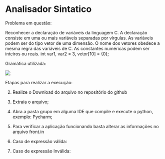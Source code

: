 # Analisador Sintatico

Problema em questão:

Reconhecer a declaração de variáveis da linguagem C. A declaração consiste em uma ou mais variáveis separadas por vírgulas. As variáveis podem ser do tipo vetor de uma dimensão. O nome dos vetores obedece a mesma regra das variáveis de C. As constantes numéricas podem ser inteiros ou reais. 
int var1, var2 = 3, vetor[10] = {0};

Gramática utilizada:

<img src="/Gramática/Imagens">

Etapas para realizar a execução:

2. Realize o Download do arquivo no repositório do github


3. Extraia o arquivo;
4. Abra a pasta grupo em alguma IDE que compile e execute o python, exemplo: Pycharm;




5. Para verificar a aplicação funcionando basta alterar as informações no arquivo front.in



6. Caso de expressão válida:

7. Caso de expressão Inválida:



